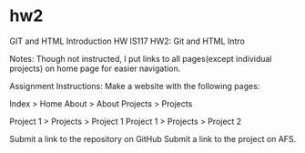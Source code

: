 # hw2
GIT and HTML Introduction HW
IS117 HW2: Git and HTML Intro

Notes: Though not instructed, I put links to all pages(except individual projects) on home page for easier navigation. 

Assignment Instructions:
Make a website with the following pages:

Index > Home
About > About
Projects > Projects

Project 1 > Projects > Project 1
Project 1 > Projects > Project 2

Submit a link to the repository on GitHub
Submit a link to the project on AFS.
